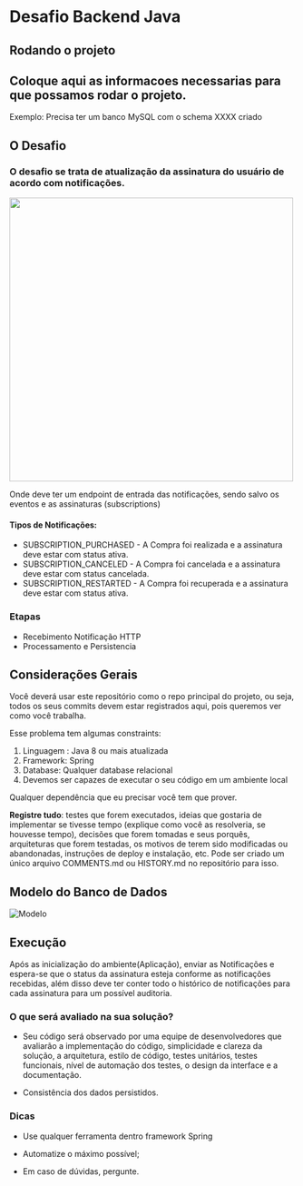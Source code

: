 # Desafio Backend Java

## Rodando o projeto

## Coloque aqui as informacoes necessarias para que possamos rodar o projeto.
Exemplo: Precisa ter um banco MySQL com o schema XXXX criado


## O Desafio
### O desafio se trata de atualização da assinatura do usuário de acordo com notificações.
<img src="DesafioFila.png" width="500" height="500">

Onde deve ter um endpoint de entrada das notificações, sendo salvo os eventos e as assinaturas (subscriptions)

#### Tipos de Notificações:

-  SUBSCRIPTION_PURCHASED - A Compra foi realizada e a assinatura deve estar com status ativa.
-  SUBSCRIPTION_CANCELED - A Compra foi cancelada e a assinatura deve estar com status cancelada.
-  SUBSCRIPTION_RESTARTED - A Compra foi recuperada e a assinatura deve estar com status ativa.


### Etapas

- Recebimento Notificação HTTP
- Processamento e Persistencia

## Considerações Gerais
Você deverá usar este repositório como o repo principal do projeto, ou seja,
todos os seus commits devem estar registrados aqui, pois queremos ver como
você trabalha.

Esse problema tem algumas constraints:

1. Linguagem : Java 8 ou mais atualizada
2. Framework: Spring
3. Database: Qualquer database relacional
4. Devemos ser capazes de executar o seu código em um ambiente local

Qualquer dependência que eu precisar você tem que prover.

**Registre tudo**: testes que forem executados, ideias que gostaria de
implementar se tivesse tempo (explique como você as resolveria, se houvesse
tempo), decisões que forem tomadas e seus porquês, arquiteturas que forem
testadas, os motivos de terem sido modificadas ou abandonadas, instruções de
deploy e instalação, etc. Pode ser criado um único arquivo COMMENTS.md ou HISTORY.md no
repositório para isso.

## Modelo do Banco de Dados
![Modelo](database_model.png)

## Execução
Após as inicialização do ambiente(Aplicação), enviar as Notificações e espera-se que o status da assinatura esteja conforme as notificações recebidas, além disso deve ter conter todo o histórico de notificações para cada assinatura para um possível auditoria.


### O que será avaliado na sua solução?

-  Seu código será observado por uma equipe de desenvolvedores que avaliarão a
   implementação do código, simplicidade e clareza da solução, a arquitetura,
   estilo de código, testes unitários, testes funcionais, nível de automação
   dos testes, o design da interface e a documentação.
   
- Consistência dos dados persistidos.


### Dicas

- Use qualquer ferramenta dentro framework Spring

- Automatize o máximo possível;

- Em caso de dúvidas, pergunte.